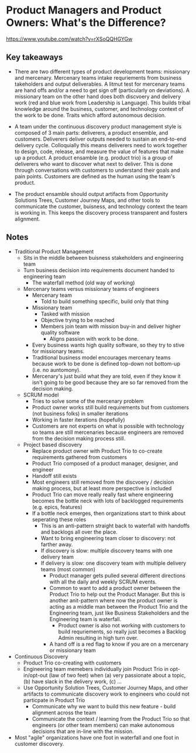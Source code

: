 # Product Managers and Product Owners: What's the Difference?

<https://www.youtube.com/watch?v=rXSoQQHGYGw>

## Key takeaways

* There are two different types of product development teams: missionary and mercenary. Mercenary teams intake requriements from business takeholders and output deliverables. A litmut test for mercenary teams are hand offs and/or a need to get sign off (particularly on deviations). A missionary team on the other hand does both discvoery and delivery work (red and blue work from Leadership is Language). This builds tribal knowledge around the business, customer, and technology context of the work to be done. Traits which afford autonomous decision.

* A team under the continuous discovery product management style is composed of 3 main parts: deliverers, a product ensemble, and customers. Deliverers deliver outputs needed to sustain an end-to-end delivery cycle. Colloquially this means deliverers need to work together to design, code, release, and measure the value of features that make up a product. A product ensamble (e.g. product trio) is a group of deliverers who want to discover what next to deliver. This is done through conversations with customers to understand their goals and pain points. Customers are defined as the human using the team's product.

* The product ensamble should output artifacts from Opportunity Solutions Trees, Customer Journey Maps, and other tools to communicate the customer, buisness, and technology context the team is working in. This keeps the discovery process transparent and fosters alignment.

## Notes

* Traditional Product Management
  * Sits in the middle between buisness stakeholders and engineering team
  * Turn business decision into requirements document handed to engineering team
    * The waterfall method (old way of working)
  * Mercenary teams versus missionary teams of engineers
    * Mercenary team
      * Told to build something specific, build only that thing
    * Missionary team
      * Tasked with mission
      * Objective trying to be reached
      * Members join team with mission buy-in and deliver higher quality software
        * Aligns passion with work to be done.
    * Every business wants high quality software, so they try to stive for missionary teams.
    * Traditional business model encourages mercenary teams because work to be done is defined top-down not bottom-up (i.e. no auntomony).
    * Mercenary's just build what they are told, even if they know it isn't going to be good because they are so far removed from the decision making.
  * SCRUM model
    * Tries to solve some of the mercenary problem
    * Product owner works still build requirements but from customers (not business folks) in smaller iterations
    * Working in faster iterations (hopefully)
    * Customers are not experts on what is possible with technology so teams are still mercenaries because engineers are removed from the decision making process still.
  * Project based discovery
    * Replace product owner with Product Trio to co-create requirements gathered from customers
    * Product Trio composed of a product manager, designer, and engineer
    * Handoff still exists
    * Most engineers still removed from the discvoery / decision making process, but at least more perspective is included
    * Product Trio can move really really fast where engineering becomes the bottle neck with lots of backlogged requirements (e.g. epics, features)
    * If a bottle neck emerges, then organizations start to think about seperating these roles
      * This is an anti-pattern straight back to waterfall with handoffs and backlogs all over the place.
      * Want to bring engineering team closer to discovery: not farther away.
      * If discovery is slow: multiple discovery teams with one delivery team
      * If delivery is slow: one discovery team with multiple delivery teams (most common)
        * Product manager gets pulled several different directions with all the daily and weekly SCRUM events.
        * Common to want to add a product owner between the Product Trio to help out the Product Manager. But this is another anit-pattern where now the product owner is acting as a middle man between the Product Trio and the Engineering team, just like Business Stakeholders and the Engineering team is waterfall.
          * Product owner is also not working with customers to build requriements, so really just becomes a Backlog Admin resulting in high turn over.
        * A hand off is a red flag to know if you are on a mercenary or missionary team
* Continuous Discovery
  * Product Trio co-creating with customers
  * Engineering team memebers individually join Product Trio in opt-in/opt-out (law of two feet) when (a) very passionate about a topic, (b) have slack in the delivery work, (c) ...
  * Use Opportunity Solution Trees, Customer Journey Maps, and other artifacts to communicate discovery work to engineers who could not particpate in Product Trio
    * Communicate why we want to build this new feature - build alignment across the team
    * Communicate the context / learning from the Product Trio so that engineers (or other team members) can make autonomous decisions that are in-line with the mission.
* Most "agile" organizations have one foot in waterfall and one foot in customer discovery.

